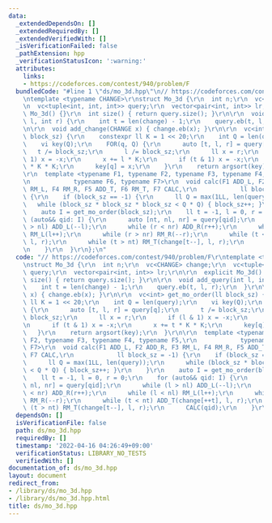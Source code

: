 ```yaml
---
data:
  _extendedDependsOn: []
  _extendedRequiredBy: []
  _extendedVerifiedWith: []
  _isVerificationFailed: false
  _pathExtension: hpp
  _verificationStatusIcon: ':warning:'
  attributes:
    links:
    - https://codeforces.com/contest/940/problem/F
  bundledCode: "#line 1 \"ds/mo_3d.hpp\"\n// https://codeforces.com/contest/940/problem/F\r\
    \ntemplate <typename CHANGE>\r\nstruct Mo_3d {\r\n  int n;\r\n  vc<CHANGE> change;\r\
    \n  vc<tuple<int, int, int>> query;\r\n  vector<pair<int, int>> lr;\r\n\r\n  explicit\
    \ Mo_3d() {}\r\n  int size() { return query.size(); }\r\n\r\n  void add_query(int\
    \ l, int r) {\r\n    int t = len(change) - 1;\r\n    query.eb(t, l, r);\r\n  }\r\
    \n\r\n  void add_change(CHANGE x) { change.eb(x); }\r\n\r\n  vc<int> get_mo_order(ll\
    \ block_sz) {\r\n    constexpr ll K = 1 << 20;\r\n    int Q = len(query);\r\n\
    \    vi key(Q);\r\n    FOR(q, Q) {\r\n      auto [t, l, r] = query[q];\r\n   \
    \   t /= block_sz;\r\n      l /= block_sz;\r\n      ll x = r;\r\n      if (l &\
    \ 1) x = -x;\r\n      x += l * K;\r\n      if (t & 1) x = -x;\r\n      x += t\
    \ * K * K;\r\n      key[q] = x;\r\n    }\r\n    return argsort(key);\r\n  }\r\n\
    \r\n  template <typename F1, typename F2, typename F3, typename F4, typename F5,\r\
    \n            typename F6, typename F7>\r\n  void calc(F1 ADD_L, F2 ADD_R, F3\
    \ RM_L, F4 RM_R, F5 ADD_T, F6 RM_T, F7 CALC,\r\n            ll block_sz = -1)\
    \ {\r\n    if (block_sz == -1) {\r\n      ll Q = max(1LL, len(query));\r\n   \
    \   while (block_sz * block_sz * block_sz < Q * Q) { block_sz++; }\r\n    }\r\n\
    \    auto I = get_mo_order(block_sz);\r\n    ll t = -1, l = 0, r = 0;\r\n    for\
    \ (auto&& qid: I) {\r\n      auto [nt, nl, nr] = query[qid];\r\n      while (l\
    \ > nl) ADD_L(--l);\r\n      while (r < nr) ADD_R(r++);\r\n      while (l < nl)\
    \ RM_L(l++);\r\n      while (r > nr) RM_R(--r);\r\n      while (t < nt) ADD_T(change[++t],\
    \ l, r);\r\n      while (t > nt) RM_T(change[t--], l, r);\r\n      CALC(qid);\r\
    \n    }\r\n  }\r\n};\n"
  code: "// https://codeforces.com/contest/940/problem/F\r\ntemplate <typename CHANGE>\r\
    \nstruct Mo_3d {\r\n  int n;\r\n  vc<CHANGE> change;\r\n  vc<tuple<int, int, int>>\
    \ query;\r\n  vector<pair<int, int>> lr;\r\n\r\n  explicit Mo_3d() {}\r\n  int\
    \ size() { return query.size(); }\r\n\r\n  void add_query(int l, int r) {\r\n\
    \    int t = len(change) - 1;\r\n    query.eb(t, l, r);\r\n  }\r\n\r\n  void add_change(CHANGE\
    \ x) { change.eb(x); }\r\n\r\n  vc<int> get_mo_order(ll block_sz) {\r\n    constexpr\
    \ ll K = 1 << 20;\r\n    int Q = len(query);\r\n    vi key(Q);\r\n    FOR(q, Q)\
    \ {\r\n      auto [t, l, r] = query[q];\r\n      t /= block_sz;\r\n      l /=\
    \ block_sz;\r\n      ll x = r;\r\n      if (l & 1) x = -x;\r\n      x += l * K;\r\
    \n      if (t & 1) x = -x;\r\n      x += t * K * K;\r\n      key[q] = x;\r\n \
    \   }\r\n    return argsort(key);\r\n  }\r\n\r\n  template <typename F1, typename\
    \ F2, typename F3, typename F4, typename F5,\r\n            typename F6, typename\
    \ F7>\r\n  void calc(F1 ADD_L, F2 ADD_R, F3 RM_L, F4 RM_R, F5 ADD_T, F6 RM_T,\
    \ F7 CALC,\r\n            ll block_sz = -1) {\r\n    if (block_sz == -1) {\r\n\
    \      ll Q = max(1LL, len(query));\r\n      while (block_sz * block_sz * block_sz\
    \ < Q * Q) { block_sz++; }\r\n    }\r\n    auto I = get_mo_order(block_sz);\r\n\
    \    ll t = -1, l = 0, r = 0;\r\n    for (auto&& qid: I) {\r\n      auto [nt,\
    \ nl, nr] = query[qid];\r\n      while (l > nl) ADD_L(--l);\r\n      while (r\
    \ < nr) ADD_R(r++);\r\n      while (l < nl) RM_L(l++);\r\n      while (r > nr)\
    \ RM_R(--r);\r\n      while (t < nt) ADD_T(change[++t], l, r);\r\n      while\
    \ (t > nt) RM_T(change[t--], l, r);\r\n      CALC(qid);\r\n    }\r\n  }\r\n};"
  dependsOn: []
  isVerificationFile: false
  path: ds/mo_3d.hpp
  requiredBy: []
  timestamp: '2022-04-16 04:26:49+09:00'
  verificationStatus: LIBRARY_NO_TESTS
  verifiedWith: []
documentation_of: ds/mo_3d.hpp
layout: document
redirect_from:
- /library/ds/mo_3d.hpp
- /library/ds/mo_3d.hpp.html
title: ds/mo_3d.hpp
---
```


